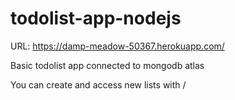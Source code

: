 # todolist-app-nodejs

URL: https://damp-meadow-50367.herokuapp.com/

Basic todolist app connected to mongodb atlas

You can create and access new lists with /<customListName>
